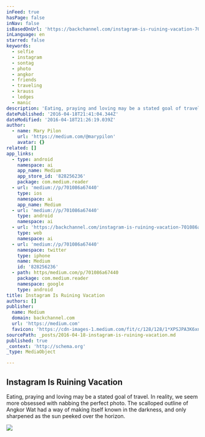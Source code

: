 ```yaml
---
inFeed: true
hasPage: false
inNav: false
isBasedOnUrl: 'https://backchannel.com/instagram-is-ruining-vacation-701086a67440#.2kzb1ttqk'
inLanguage: en
starred: false
keywords:
  - selfie
  - instagram
  - sontag
  - photo
  - angkor
  - friends
  - traveling
  - krauss
  - ledges
  - manic
description: 'Eating, praying and loving may be a stated goal of travel. In reality, we seem more obsessed with nabbing the perfect photo. The scalloped outline of Angkor Wat had a way of making itself known in the darkness, and only sharpened as the sun peeked over the horizon.'
datePublished: '2016-04-18T21:41:04.344Z'
dateModified: '2016-04-18T21:26:19.039Z'
author:
  - name: Mary Pilon
    url: 'https://medium.com/@marypilon'
    avatar: {}
related: []
app_links:
  - type: android
    namespace: ai
    app_name: Medium
    app_store_id: '828256236'
    package: com.medium.reader
  - url: 'medium://p/701086a67440'
    type: ios
    namespace: ai
    app_name: Medium
  - url: 'medium://p/701086a67440'
    type: android
    namespace: ai
  - url: 'https://backchannel.com/instagram-is-ruining-vacation-701086a67440'
    type: web
    namespace: ai
  - url: 'medium://p/701086a67440'
    namespace: twitter
    type: iphone
    name: Medium
    id: '828256236'
  - path: https/medium.com/p/701086a67440
    package: com.medium.reader
    namespace: google
    type: android
title: Instagram Is Ruining Vacation
authors: []
publisher:
  name: Medium
  domain: backchannel.com
  url: 'https://medium.com'
  favicon: 'https://cdn-images-1.medium.com/fit/c/128/128/1*XPSJPA3K6xnP78ZtlYYkYA.png'
sourcePath: _posts/2016-04-18-instagram-is-ruining-vacation.md
published: true
_context: 'http://schema.org'
_type: MediaObject

---
```

<article style=""><h1>Instagram Is Ruining Vacation</h1><p>Eating, praying and loving may be a stated goal of travel. In reality, we seem more obsessed with nabbing the perfect photo. The scalloped outline of Angkor Wat had a way of making itself known in the darkness, and only sharpened as the sun peeked over the horizon.</p><img src="https://s3-us-west-2.amazonaws.com/the-grid-img/p/75e42ba5d8e4f5a85fc254a83ae437be19d5c956.png" /></article>